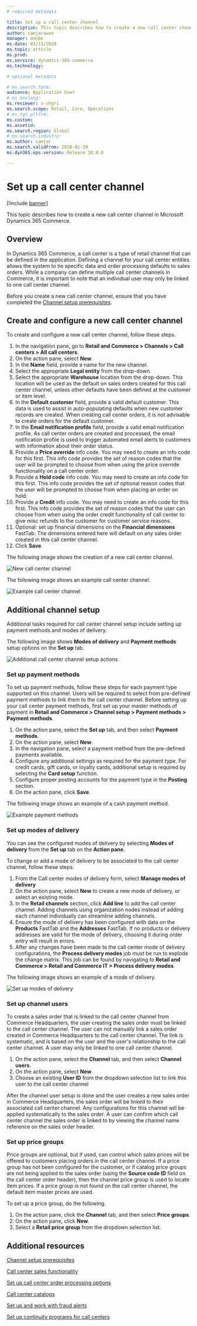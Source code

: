 ```yaml
---
# required metadata

title: Set up a call center channel
description: This topic describes how to create a new call center channel in Microsoft Dynamics 365 Commerce.
author: samjarawan
manager: annbe
ms.date: 03/13/2020
ms.topic: article
ms.prod: 
ms.service: dynamics-365-commerce
ms.technology: 

# optional metadata

# ms.search.form: 
audience: Application User
# ms.devlang: 
ms.reviewer: v-chgri
ms.search.scope: Retail, Core, Operations
# ms.tgt_pltfrm: 
ms.custom: 
ms.assetid: 
ms.search.region: Global
# ms.search.industry: 
ms.author: samjar
ms.search.validFrom: 2020-01-20
ms.dyn365.ops.version: Release 10.0.8

---
```

# Set up a call center channel


[!include [banner](includes/banner.md)]

This topic describes how to create a new call center channel in Microsoft Dynamics 365 Commerce.

## Overview


In Dynamics 365 Commerce, a call center is a type of retail channel that can be defined in the application. Defining a channel for your call center entities allows the system to tie specific data and order processing defaults to sales orders. While a company can define multiple call center channels in Commerce, it is important to note that an individual user may only be linked to one call center channel. 

Before you create a new call center channel, ensure that you have completed the [Channel setup prerequisites](channels-prerequisites.md).

## Create and configure a new call center channel

To create and configure a new call center channel, follow these steps.

1. In the navigation pane, go to **Retail and Commerce \> Channels \> Call centers \> All call centers**.
1. On the action pane, select **New**.
1. In the **Name** field, provide a name for the new channel.
1. Select the appropriate **Legal entity** from the drop-down.
1. Select the appropriate **Warehouse** location from the drop-down. This location will be used as the default on sales orders created for this call center channel, unless other defaults have been defined at the customer or item level.
1. In the **Default customer** field, provide a valid default customer. This data is used to assist in auto-populating defaults when new customer records are created. When creating call center orders, it is not advisable to create orders for the default customer.
1. In the **Email notification profile** field, provide a valid email notification profile. As call center orders are created and processed, the email notification profile is used to trigger automated email alerts to customers with information about their order status.
1. Provide a **Price override** info code. You may need to create an info code for this first. This info code provides the set of reason codes that the user will be prompted to choose from when using the price override functionality on a call center order.
1. Provide a **Hold code** info code. You may need to create an info code for this first. This info code provides the set of optional reason codes that the user will be prompted to choose from when placing an order on hold.
1. Provide a **Credit** info code. You may need to create an info code for this first. This info code provides the set of reason codes that the user can choose from when using the order credit functionality of call center to give misc refunds to the customer for customer service reasons.
1. Optional: set up financial dimensions on the **Financial dimensions** FastTab. The dimensions entered here will default on any sales order created in this call center channel.
1. Click **Save**.

The following image shows the creation of a new call center channel.

![New call center channel](media/channel-setup-callcenter-1.png)

The following image shows an example call center channel.

![Example call center channel](media/channel-setup-callcenter-2.png)

## Additional channel setup

Additional tasks required for call center channel setup include setting up payment methods and modes of delivery.

The following image shows **Modes of delivery** and **Payment methods** setup options on the **Set up** tab.

![Additional call center channel setup actions](media/channel-setup-callcenter-3.png)

### Set up payment methods

To set up payment methods, follow these steps for each payment type supported on this channel. Users will be required to select from pre-defined payment methods to link them to the call center channel. Before setting up your call center payment methods, first set up your master methods of payment in **Retail and Commerce \> Channel setup \> Payment methods \> Payment methods**.

1. On the action pane, select the **Set up** tab, and then select **Payment methods**.
1. On the action pane, select **New**.
1. In the navigation pane, select a payment method from the pre-defined payments available.
1. Configure any additional settings as required for the payment type. For credit cards, gift cards, or loyalty cards, additional setup is required by selecting the **Card setup** function. 
1. Configure proper posting accounts for the payment type in the **Posting** section.
1. On the action pane, click **Save**.

The following image shows an example of a cash payment method.

![Example payment methods](media/channel-setup-retail-5.png)

### Set up modes of delivery

You can see the configured modes of delivery by selecting **Modes of delivery** from the **Set up** tab on the **Action pane**.  

To change or add a mode of delivery to be associated to the call center channel, follow these steps.

1. From the Call center modes of delivery form, select **Manage modes of delivery**
1. On the action pane, select **New** to create a new mode of delivery, or select an existing mode.
1. In the **Retail channels** section, click **Add line** to add the call center channel. Adding channels using organization nodes instead of adding each channel individually can streamline adding channels.
1. Ensure the mode of delivery has been configured with data on the **Products** FastTab and the **Addresses** FastTab. If no products or delivery addresses are valid for the mode of delivery, choosing it during order entry will result in errors.
1. After any changes have been made to the call center mode of delivery configurations, the **Process delivery modes** job must be run to explode the change matrix. This job can be found by navigating to **Retail and Commerce \> Retail and Commerce IT \> Process delivery modes**.

The following image shows an example of a mode of delivery.

![Set up modes of delivery](media/channel-setup-retail-7.png)

### Set up channel users

To create a sales order that is linked to the call center channel from Commerce Headquarters, the user creating the sales order must be linked to the call center channel. The user can not manually link a sales order created in Commerce Headquarters to the call center channel. The link is systematic, and is based on the user and the user's relationship to the call center channel. A user may only be linked to one call center channel.

1. On the action pane, select the **Channel** tab, and then select **Channel users**.
1. On the action pane, select **New**.
1. Choose an existing **User ID** from the dropdown selection list to link this user to the call center channel

After the channel user setup is done and the user creates a new sales order in Commerce Headquarters, the sales order will be linked to their associated call center channel. Any configurations for this channel will be applied systematically to the sales order. A user can confirm which call center channel the sales order is linked to by viewing the channel name reference on the sales order header.


### Set up price groups

Price groups are optional, but if used, can control which sales prices will be offered to customers placing orders in the call center channel. If a price group has not been configured for the customer, or if catalog price groups are not being applied to the sales order (using the **Source code ID** field on the call center order header), then the channel price group is used to locate item prices. If a price group is not found on the call center channel, the default item master prices are used. 

To set up a price group, do the following.

1. On the action pane, click the **Channel** tab, and then select **Price groups**.
1. On the action pane, click **New**.
1. Select a **Retail price group** from the dropdown selection list.

## Additional resources

[Channel setup prerequisites](channels-prerequisites.md)

[Call center sales functionality](call-center-functionality.md)

[Set up call center order processing options](set-up-order-processing-options.md)

[Call center catalogs](call-center-catalogs.md)

[Set up and work with fraud alerts](set-up-fraud-alerts.md)

[Set up continuity programs for call centers](set-up-continuity-program.md)
